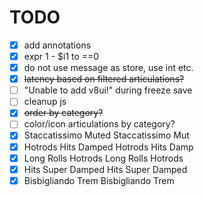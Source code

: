 # TODO

- [x] add annotations
- [x] expr 1 - $i1 to ==0
- [x] do not use message as store, use int etc.
- [x] ~~latency based on filtered articulations?~~
- [ ] "Unable to add v8ui!" during freeze save
- [ ] cleanup js
- [x] ~~order by category?~~
- [ ] color/icon articulations by category? 
- [x] Staccatissimo Muted  Staccatissimo Mut
- [x] Hotrods Hits Damped  Hotrods Hits Damp
- [x] Long Rolls Hotrods   Long Rolls Hotrods
- [x] Hits Super Damped    Hits Super Damped
- [x] Bisbigliando Trem    Bisbigliando Trem
